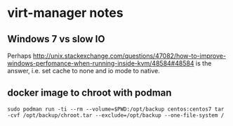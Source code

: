 # virt-manager notes

## Windows 7 vs slow IO

Perhaps
<http://unix.stackexchange.com/questions/47082/how-to-improve-windows-perfomance-when-running-inside-kvm/48584#48584>
is the answer, i.e. set cache to none and io mode to native.

## docker image to chroot with podman

```
sudo podman run -ti --rm --volume=$PWD:/opt/backup centos:centos7 tar -cvf /opt/backup/chroot.tar --exclude=/opt/backup --one-file-system /
```
